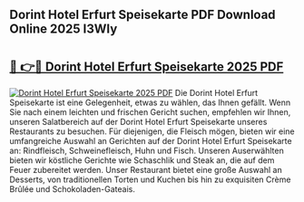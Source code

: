 ## Dorint Hotel Erfurt Speisekarte PDF Download Online 2025 I3WIy

# <h2><a href="http://gc9hrg.nevu.top/?p=Dorint+Hotel+Erfurt+Speisekarte">🔗 👉🔴 Dorint Hotel Erfurt Speisekarte 2025 PDF</a></h2>

[![Dorint Hotel Erfurt Speisekarte 2025 PDF](https://i.imgur.com/dBaPXMq.png)](http://gc9hrg.nevu.top/?p=Dorint+Hotel+Erfurt+Speisekarte)
Die Dorint Hotel Erfurt Speisekarte ist eine Gelegenheit, etwas zu wählen, das Ihnen gefällt. Wenn Sie nach einem leichten und frischen Gericht suchen, empfehlen wir Ihnen, unseren Salatbereich auf der Dorint Hotel Erfurt Speisekarte unseres Restaurants zu besuchen. Für diejenigen, die Fleisch mögen, bieten wir eine umfangreiche Auswahl an Gerichten auf der Dorint Hotel Erfurt Speisekarte an: Rindfleisch, Schweinefleisch, Huhn und Fisch. Unseren Auserwählten bieten wir köstliche Gerichte wie Schaschlik und Steak an, die auf dem Feuer zubereitet werden. Unser Restaurant bietet eine große Auswahl an Desserts, von traditionellen Torten und Kuchen bis hin zu exquisiten Crème Brûlée und Schokoladen-Gateais.
